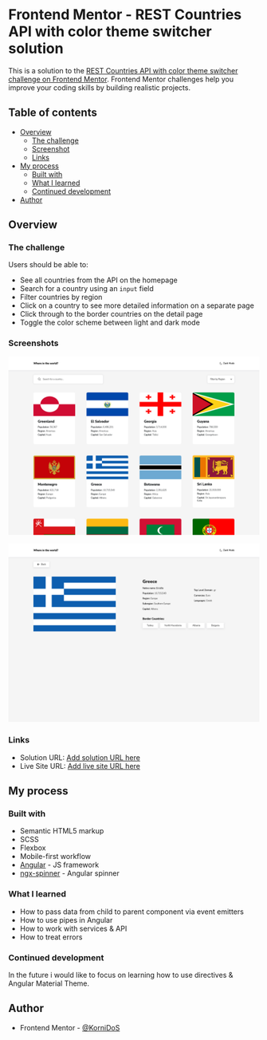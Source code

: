 # Frontend Mentor - REST Countries API with color theme switcher solution

This is a solution to the [REST Countries API with color theme switcher challenge on Frontend Mentor](https://www.frontendmentor.io/challenges/rest-countries-api-with-color-theme-switcher-5cacc469fec04111f7b848ca). Frontend Mentor challenges help you improve your coding skills by building realistic projects. 

## Table of contents

- [Overview](#overview)
  - [The challenge](#the-challenge)
  - [Screenshot](#screenshot)
  - [Links](#links)
- [My process](#my-process)
  - [Built with](#built-with)
  - [What I learned](#what-i-learned)
  - [Continued development](#continued-development)
- [Author](#author)


## Overview

### The challenge

Users should be able to:

- See all countries from the API on the homepage
- Search for a country using an `input` field
- Filter countries by region
- Click on a country to see more detailed information on a separate page
- Click through to the border countries on the detail page
- Toggle the color scheme between light and dark mode

### Screenshots

![](./src/assets/screenshots/countries.png)

![](./src/assets/screenshots/country.png)

### Links

- Solution URL: [Add solution URL here](https://your-solution-url.com)
- Live Site URL: [Add live site URL here](https://your-live-site-url.com)

## My process

### Built with

- Semantic HTML5 markup
- SCSS
- Flexbox
- Mobile-first workflow
- [Angular](https://angular.io/) - JS framework
- [ngx-spinner](https://www.npmjs.com/package/ngx-spinner) - Angular spinner


### What I learned

- How to pass data from child to parent component via event emitters
- How to use pipes in Angular
- How to work with services & API
- How to treat errors

### Continued development

In the future i would like to focus on learning how to use directives & Angular Material Theme.


## Author

- Frontend Mentor - [@KorniDoS](https://www.frontendmentor.io/profile/KorniDoS)

